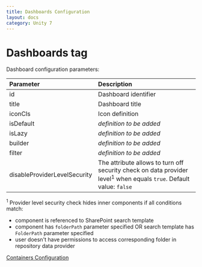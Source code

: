 ```yaml
---
title: Dashboards Configuration
layout: docs
category: Unity 7
---
```

# Dashboards tag

Dashboard configuration parameters:

| Parameter | Description |
|:----|:-------------------|
|id | Dashboard identifier |
|title | Dashboard title |
|iconCls | Icon definition |
|isDefault | *definition to be added* |
|isLazy | *definition to be added* |
|builder | *definition to be added* |
|filter | *definition to be added* |
|disableProviderLevelSecurity | The attribute allows to turn off security check on data provider level<sup>1</sup> when equals `true`. Default value: `false` |

<sup>1</sup> Provider level security check hides inner components if all conditions match:
- component is referenced to SharePoint search template
- component has `folderPath` parameter specified OR search template has `FolderPath` parameter specified
- user doesn't have permissions to access corresponding folder in repository data provider

[Containers Configuration](dashboards/container-tag.md)
